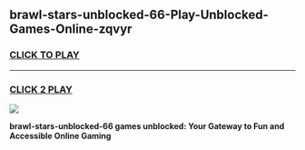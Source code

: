 
## brawl-stars-unblocked-66-Play-Unblocked-Games-Online-zqvyr
<h3>
<a href="https://premium76.site?title=brawl-stars-unblocked-66&ref=25A">CLICK TO PLAY</a></h3>
<hr>

<h3>
<a href="https://premium76.site?title=brawl-stars-unblocked-66&ref=25A">CLICK 2 PLAY</a>
  
</h3>

<a href="https://premium76.site?title=brawl-stars-unblocked-66&ref=25A"><img src="https://clearcache.store/games.png"></a>


**brawl-stars-unblocked-66 games unblocked: Your Gateway to Fun and Accessible Online Gaming**

